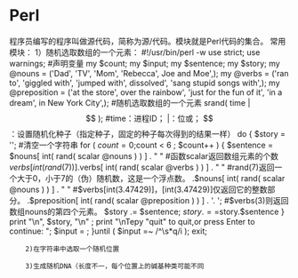 # Perl
程序员编写的程序叫做源代码，简称为源/代码。模块就是Perl代码的集合。
常用模块：
        1）随机选取数组的一个元素：
        #!/usr/bin/perl -w
        use strict;
        use warnings;
        #声明变量
        my $count;
        my $input;
        my $sentence;
        my $story;
        my @nouns = ('Dad', 'TV', 'Mom', 'Rebecca', Joe and Moe',);
        my @verbs = ('ran to', 'giggled with', 'jumped with', dissolved', 'sang stupid songs with',);
        my @preposition = ('at the store', over the rainbow', 'just for the fun of it', 'in a dream', in New York City',);
        #随机选取数组的一个元素
        srand( time | $$ ); #time：进程ID；  |：位或；  $$：设置随机化种子（指定种子，固定的种子每次得到的结果一样）
        do {
        $story = '';       #清空一个字符串
        for ( $count = 0 ;$count < 6 ; $count++ )  {
        $sentence =
            $nouns[ int( rand( scalar @nouns ) ) ] . " "                    #函数scalar返回数组元素的个数 $verbs[ int( rand(7))]
           .$verbs[ int( rand( scalar @verbs ) ) ] . " "                    #rand(7)返回一个大于0，小于7的（伪）随机数，这是一个浮点数。
           .$nouns[ int( rand( scalar @nouns ) ) ] . " "                    #$verbs[int(3.47429)]，[int(3.47429)]仅返回它的整数部分。
           .$preposition[ int( rand( scalar @preposition ) ) ] . '. ';      #$verbs(3)则返回数组nouns的第四个元素。
           $story .= $sentence;                                             $story .= =$story.$sentence
          }
          print "\n", $story, "\n" ;
          print "\nTepy \"quit\" to quit,or press Enter to continue: ";
          $input = <STDIN>;
        }until ( $input =~ /^\s*q/i );
        exit;
        
        2)在字符串中选取一个随机位置
          
        3)生成随机DNA（长度不一，每个位置上的碱基种类可能不同
        
        
        
